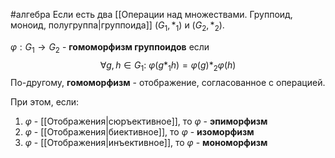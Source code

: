 #алгебра 
Если есть два [[Операции над множествами. Группоид, моноид, полугруппа|группоида]] $(G_1, *_1)$ и $(G_2, *_2)$.

$\varphi: G_1 \to G_2$ - **гомоморфизм группоидов**
если $$\forall g, h \in G_1: \ \varphi(g *_1 h) = \varphi(g) *_2 \varphi(h)$$
По-другому, **гомоморфизм** - отображение, согласованное с операцией.

При этом, если:
1. $\varphi$ - [[Отображения|сюръективное]], то $\varphi$ - **эпиморфизм**
2. $\varphi$ - [[Отображения|биективное]], то $\varphi$ - **изоморфизм**
3. $\varphi$ - [[Отображения|инъективное]], то $\varphi$ - **мономорфизм**